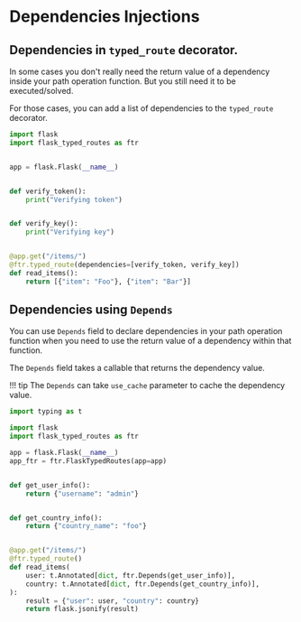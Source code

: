 # Dependencies Injections


## Dependencies in `typed_route` decorator.

In some cases you don't really need the return value of a dependency inside your path operation function.
But you still need it to be executed/solved.

For those cases, you can add a list of dependencies to the `typed_route` decorator.

```python
import flask
import flask_typed_routes as ftr


app = flask.Flask(__name__)


def verify_token():
    print("Verifying token")


def verify_key():
    print("Verifying key")


@app.get("/items/")
@ftr.typed_route(dependencies=[verify_token, verify_key])
def read_items():
    return [{"item": "Foo"}, {"item": "Bar"}]
```

## Dependencies using `Depends`

You can use `Depends` field to declare dependencies in your path operation function when you need to use 
the return value of a dependency within that function.

The `Depends` field takes a callable that returns the dependency value.

!!! tip
    The `Depends` can take `use_cache` parameter to cache the dependency value.

```python
import typing as t

import flask
import flask_typed_routes as ftr

app = flask.Flask(__name__)
app_ftr = ftr.FlaskTypedRoutes(app=app)


def get_user_info():
    return {"username": "admin"}


def get_country_info():
    return {"country_name": "foo"}


@app.get("/items/")
@ftr.typed_route()
def read_items(
    user: t.Annotated[dict, ftr.Depends(get_user_info)],
    country: t.Annotated[dict, ftr.Depends(get_country_info)],
):
    result = {"user": user, "country": country}
    return flask.jsonify(result)
```